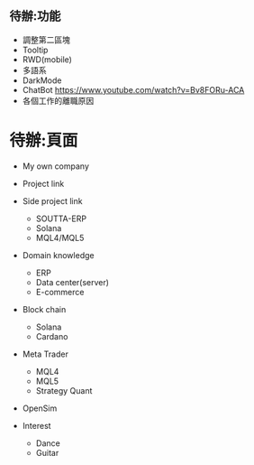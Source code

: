 ## 待辦:功能
- 調整第二區塊
- Tooltip
- RWD(mobile)
- 多語系
- DarkMode
- ChatBot https://www.youtube.com/watch?v=Bv8FORu-ACA
- 各個工作的離職原因

# 待辦:頁面
- My own company
- Project link
- Side project link
  - SOUTTA-ERP
  - Solana
  - MQL4/MQL5

- Domain knowledge
  - ERP
  - Data center(server)
  - E-commerce

- Block chain
  - Solana
  - Cardano
- Meta Trader
  - MQL4
  - MQL5
  - Strategy Quant
- OpenSim

- Interest
  - Dance
  - Guitar

